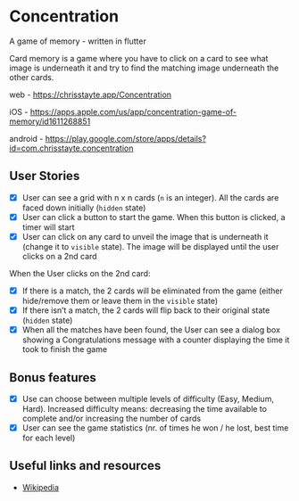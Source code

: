 # Concentration
A game of memory - written in flutter

Card memory is a game where you have to click on a card to see what image is underneath it and try to find the matching image underneath the other cards.

web - https://chrisstayte.app/Concentration

iOS - https://apps.apple.com/us/app/concentration-game-of-memory/id1611268851

android - https://play.google.com/store/apps/details?id=com.chrisstayte.concentration

## **User Stories**
- [X] User can see a grid with n x n cards (`n` is an integer). All the cards are faced down initially (`hidden` state)
- [X] User can click a button to start the game. When this button is clicked, a timer will start
- [X] User can click on any card to unveil the image that is underneath it (change it to `visible` state). The image will be displayed until the user clicks on a 2nd card

When the User clicks on the 2nd card:

- [X] If there is a match, the 2 cards will be eliminated from the game (either hide/remove them or leave them in the `visible` state)
- [X] If there isn’t a match, the 2 cards will flip back to their original state (`hidden` state)
- [X] When all the matches have been found, the User can see a dialog box showing a Congratulations message with a counter displaying the time it took to finish the game

## **Bonus features**

- [X] Use can choose between multiple levels of difficulty (Easy, Medium, Hard). Increased difficulty means: decreasing the time available to complete and/or increasing the number of cards
- [X] User can see the game statistics (nr. of times he won / he lost, best time for each level)

## **Useful links and resources**

- [Wikipedia](https://en.wikipedia.org/wiki/Concentration_(game))
